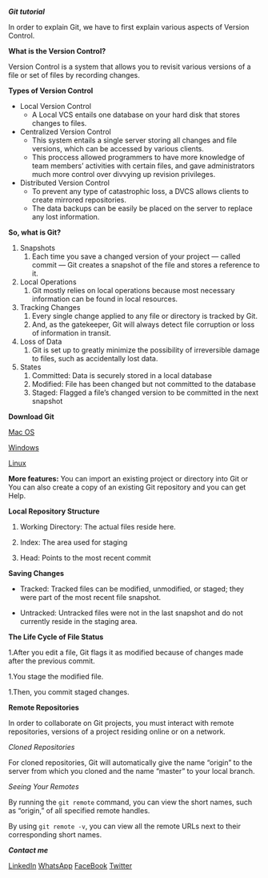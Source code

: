 ***Git tutorial***

In order to explain Git, we have to first explain various aspects of Version Control.

**What is the Version Control?**

Version Control is a system that allows you to revisit various versions of a file or set of files by recording changes.

**Types of Version Control**
* Local Version Control
  * A Local VCS entails one database on your hard disk that stores changes to files.
* Centralized Version Control
  * This system entails a single server storing all changes and file versions, which can be accessed by various clients.
  * This proccess allowed programmers to have more knowledge of team members’ activities with certain files, and gave administrators much more control over divvying up revision privileges.
* Distributed Version Control
  * To prevent any type of catastrophic loss, a DVCS allows clients to create mirrored repositories. 
  * The data backups can be easily be placed on the server to replace any lost information.
  
**So, what is Git?**

1. Snapshots
   1. Each time you save a changed version of your project — called commit — Git creates a snapshot of the file and stores a reference to it.
1. Local Operations
   1. Git mostly relies on local operations because most necessary information can be found in local resources.
1. Tracking Changes 
   1. Every single change applied to any file or directory is tracked by Git. 
   1. And, as the gatekeeper, Git will always detect file corruption or loss of information in transit.
1. Loss of Data
   1. Git is set up to greatly minimize the possibility of irreversible damage to files, such as accidentally lost data.
1. States 
   1. Committed: Data is securely stored in a local database
   1. Modified: File has been changed but not committed to the database
   1. Staged: Flagged a file’s changed version to be committed in the next snapshot

**Download Git**

[Mac OS](http://git-scm.com/download/mac)

[Windows](http://git-scm.com/download/win)

[Linux](http://git-scm.com/download/linux)

**More features:** You can import an existing project or directory into Git or You can also create a copy of an existing Git repository and you can get Help.

**Local Repository Structure**
1. Working Directory: The actual files reside here.

1. Index: The area used for staging

1. Head: Points to the most recent commit

**Saving Changes** 

* Tracked: Tracked files can be modified, unmodified, or staged; they were part of the most recent file snapshot.

* Untracked: Untracked files were not in the last snapshot and do not currently reside in the staging area.

**The Life Cycle of File Status**

1.After you edit a file, Git flags it as modified because of changes made after the previous commit.

1.You stage the modified file.

1.Then, you commit staged changes.

**Remote Repositories**

In order to collaborate on Git projects, you must interact with remote repositories, versions of a project residing online or on a network.

*Cloned Repositories*

For cloned repositories, Git will automatically give the name “origin” to the server from which you cloned and the name “master” to your local branch.

*Seeing Your Remotes*

By running the `git remote` command, you can view the short names, such as “origin,” of all specified remote handles.

By using `git remote -v`, you can view all the remote URLs next to their corresponding short names.

***Contact me***

[LinkedIn](https://www.linkedin.com/in/ishaq-alathamneh-b075101b7/)
[WhatsApp](https://wa.me/00962787090560)
[FaceBook](https://www.facebook.com/eshaq.at/)
[Twitter](https://twitter.com/EshaqAthamnah)
